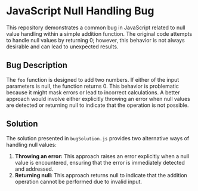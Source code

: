 # JavaScript Null Handling Bug

This repository demonstrates a common bug in JavaScript related to null value handling within a simple addition function. The original code attempts to handle null values by returning 0; however, this behavior is not always desirable and can lead to unexpected results.

## Bug Description

The `foo` function is designed to add two numbers. If either of the input parameters is null, the function returns 0.  This behavior is problematic because it might mask errors or lead to incorrect calculations.  A better approach would involve either explicitly throwing an error when null values are detected or returning null to indicate that the operation is not possible.

## Solution

The solution presented in `bugSolution.js` provides two alternative ways of handling null values:

1.  **Throwing an error:** This approach raises an error explicitly when a null value is encountered, ensuring that the error is immediately detected and addressed.
2.  **Returning null:** This approach returns null to indicate that the addition operation cannot be performed due to invalid input.